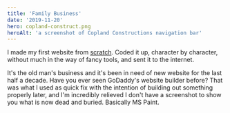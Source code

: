 ```yaml
---
title: 'Family Business'
date: '2019-11-20'
hero: copland-construct.png
heroAlt: 'a screenshot of Copland Constructions navigation bar'
---
```



I made my first website from [scratch](http://coplandconstructions.com.au). Coded it up, character by character, without much in the way of fancy tools, and sent it to the internet.

It's the old man's business and it's been in need of new website for the last half a decade. Have you ever seen GoDaddy's website builder before? That was what I used as quick fix with the intention of building out something properly later, and I'm incredibly relieved I don't have a screenshot to show you what is now dead and buried. Basically MS Paint.